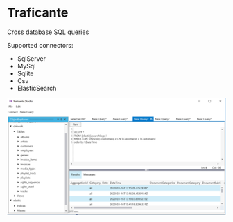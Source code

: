 # Traficante

Cross database SQL queries

Supported connectors:
- SqlServer
- MySql
- Sqlite
- Csv
- ElasticSearch

![traficante](screenshot.PNG)

